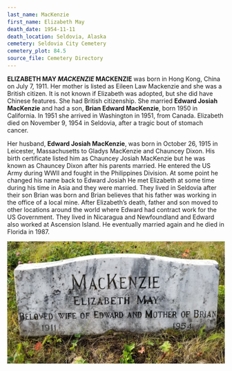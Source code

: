 ```yaml
---
last_name: MacKenzie
first_name: Elizabeth May
death_date: 1954-11-11
death_location: Seldovia, Alaska
cemetery: Seldovia City Cemetery
cemetery_plot: 84.5
source_file: Cemetery Directory
---
```

**ELIZABETH MAY *MACKENZIE* MACKENZIE** was born in Hong Kong, China on
July 7, 1911. Her mother is listed as Eileen Law Mackenzie and she was a
British citizen. It is not known if Elizabeth was adopted, but she did
have Chinese features. She had British citizenship. She married **Edward
Josiah MacKenzie** and had a son, **Brian Edward MacKenzie**, born 1950
in California. In 1951 she arrived in Washington in 1951, from Canada.
Elizabeth died on November 9, 1954 in Seldovia, after a tragic bout of
stomach cancer.

Her husband, **Edward Josiah MacKenzie**, was born in October 26, 1915
in Leicester, Massachusetts to Gladys MacKenzie and Chauncey Dixon. His
birth certificate listed him as Chauncey Josiah MacKenzie but he was
known as Chauncey Dixon after his parents married. He entered the US
Army during WWII and fought in the Philippines Division. At some point
he changed his name back to Edward Josiah He met Elizabeth at some time
during his time in Asia and they were married. They lived in Seldovia
after their son Brian was born and Brian believes that his father was
working in the office of a local mine. After Elizabeth’s death, father
and son moved to other locations around the world where Edward had
contract work for the US Government. They lived in Nicaragua and
Newfoundland and Edward also worked at Ascension Island. He eventually
married again and he died in Florida in 1987.

![](../assets/images/Elizabeth%20MacKenzie/media/image1.jpeg)

